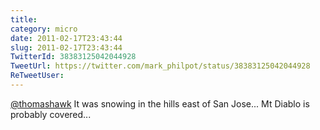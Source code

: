 ```yaml
---
title: 
category: micro
date: 2011-02-17T23:43:44
slug: 2011-02-17T23:43:44
TwitterId: 38383125042044928
TweetUrl: https://twitter.com/mark_philpot/status/38383125042044928
ReTweetUser: 
---
```


[@thomashawk](https://twitter.com/thomashawk) It was snowing in the hills east of San Jose... Mt Diablo is probably covered...